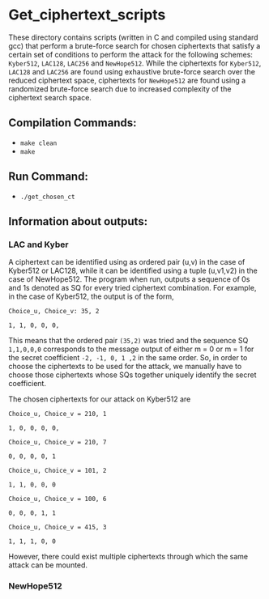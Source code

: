 # Get_ciphertext_scripts

These directory contains scripts (written in C and compiled using standard gcc) that perform a brute-force search for chosen ciphertexts that satisfy a certain set of conditions to perform the attack for
the following schemes: `Kyber512`, `LAC128`, `LAC256` and `NewHope512`. While the ciphertexts for `Kyber512`, `LAC128` and `LAC256` are found using exhaustive brute-force search over the reduced ciphertext space, ciphertexts for `NewHope512` are found using a randomized brute-force search due to increased complexity of the ciphertext search space.

## Compilation Commands:

- `make clean`
- `make`

## Run Command:

- `./get_chosen_ct`

## Information about outputs:

### LAC and Kyber

A ciphertext can be identified using as ordered pair (u,v) in the case of Kyber512 or LAC128, while it can be identified using a tuple (u,v1,v2) in the case of NewHope512. The program when run, outputs a
sequence of 0s and 1s denoted as SQ for every tried ciphertext combination. For example, in the case of Kyber512, the output is of the form,  

`Choice_u, Choice_v: 35, 2`

`1, 1, 0, 0, 0,`

This means that the ordered pair `(35,2)` was tried and the sequence SQ `1,1,0,0,0` corresponds to the message output of either m = 0 or m = 1 for the secret coefficient `-2, -1, 0, 1 ,2` in the same order. So, in order to choose the ciphertexts to be used for the attack, we manually have to choose those ciphertexts whose SQs together uniquely identify the secret coefficient.

The chosen ciphertexts for our attack on Kyber512 are

`Choice_u, Choice_v = 210, 1`

`1, 0, 0, 0, 0,`

`Choice_u, Choice_v = 210, 7`

`0, 0, 0, 0, 1`

`Choice_u, Choice_v = 101, 2`

`1, 1, 0, 0, 0`

`Choice_u, Choice_v = 100, 6`

`0, 0, 0, 1, 1`

`Choice_u, Choice_v = 415, 3`

`1, 1, 1, 0, 0`

However, there could exist multiple ciphertexts through which the same attack can be mounted.

### NewHope512
